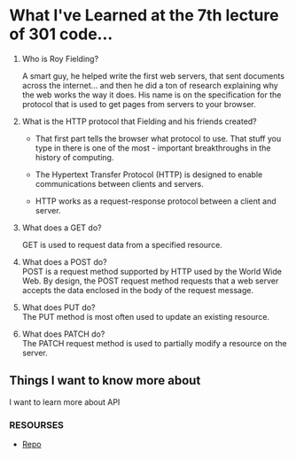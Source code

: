 # What I've Learned at the 7th lecture of 301 code...

1. Who is Roy Fielding?

   A smart guy, he helped write the first web servers, that sent documents across the internet… and then he did a ton of research explaining why the web works the way it does. His name is on the specification for the protocol that is used to get pages from servers to your browser.

2. What is the HTTP protocol that Fielding and his friends created?     
    -  That first part tells the browser what protocol to use. That stuff you type in there is one of the most -  important  breakthroughs in the history of computing.

    - The Hypertext Transfer Protocol (HTTP) is designed to enable communications between clients and servers.

    -  HTTP works as a request-response protocol between a client and server.

3. What does a GET do?

   GET is used to request data from a specified resource.

4. What does a POST do?                         
   POST is a request method supported by HTTP used by the World Wide Web. By design, the POST request method requests that a web server accepts the data enclosed in the body of the request message.

5. What does PUT do?            
   The PUT method is most often used to update an existing resource.

6. What does PATCH do?                
   The PATCH request method is used to partially modify a resource on the server.


## Things I want to know more about

I want to learn more about API 

### RESOURSES

- [Repo](https://gist.github.com/brookr/5977550) 

